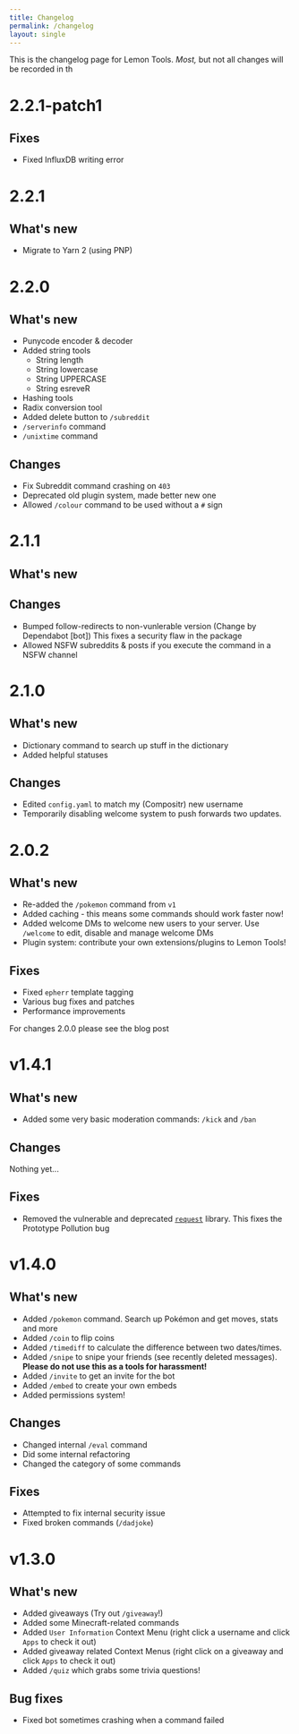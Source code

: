 ```yaml
---
title: Changelog
permalink: /changelog
layout: single
---
```


This is the changelog page for Lemon Tools. _Most,_ but not all changes will be recorded in th

# 2.2.1-patch1

## Fixes
- Fixed InfluxDB writing error

# 2.2.1

## What's new
- Migrate to Yarn 2 (using PNP)


# 2.2.0

## What's new

- Punycode encoder & decoder
- Added string tools
  - String length
  - String lowercase
  - String UPPERCASE
  - String esreveR
- Hashing tools
- Radix conversion tool
- Added delete button to `/subreddit`
- `/serverinfo` command
- `/unixtime` command

## Changes

- Fix Subreddit command crashing on `403`
- Deprecated old plugin system, made better new one
- Allowed `/colour` command to be used without a `#` sign


# 2.1.1

## What's new

## Changes

- Bumped follow-redirects to non-vunlerable version (Change by Dependabot [bot]) This fixes a security flaw in the package
- Allowed NSFW subreddits & posts if you execute the command in a NSFW channel 

# 2.1.0

## What's new

- Dictionary command to search up stuff in the dictionary
- Added helpful statuses

## Changes

- Edited `config.yaml` to match my (Compositr) new username
- Temporarily disabling welcome system to push forwards two updates.

# 2.0.2

## What's new

- Re-added the `/pokemon` command from `v1`
- Added caching - this means some commands should work faster now!
- Added welcome DMs to welcome new users to your server. Use `/welcome` to edit, disable and manage welcome DMs
- Plugin system: contribute your own extensions/plugins to Lemon Tools!

## Fixes

- Fixed `epherr` template tagging
- Various bug fixes and patches
- Performance improvements

For changes 2.0.0 please see the blog post

# v1.4.1

## What's new

- Added some very basic moderation commands: `/kick` and `/ban`

## Changes

Nothing yet...

## Fixes

- Removed the vulnerable and deprecated [`request`](https://www.npmjs.com/package/request) library. This fixes the Prototype Pollution bug

# v1.4.0

## What's new

- Added `/pokemon` command. Search up Pokémon and get moves, stats and more
- Added `/coin` to flip coins
- Added `/timediff` to calculate the difference between two dates/times.
- Added `/snipe` to snipe your friends (see recently deleted messages). **Please do not use this as a tools for harassment!**
- Added `/invite` to get an invite for the bot
- Added `/embed` to create your own embeds
- Added permissions system!

## Changes

- Changed internal `/eval` command
- Did some internal refactoring
- Changed the category of some commands

## Fixes

- Attempted to fix internal security issue
- Fixed broken commands (`/dadjoke`)

# v1.3.0

## What's new

- Added giveaways (Try out `/giveaway`!)
- Added some Minecraft-related commands
- Added `User Information` Context Menu (right click a username and click `Apps` to check it out)
- Added giveaway related Context Menus (right click on a giveaway and click `Apps` to check it out)
- Added `/quiz` which grabs some trivia questions!

## Bug fixes

- Fixed bot sometimes crashing when a command failed
